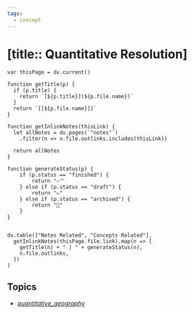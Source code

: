 ```yaml
---
tags:
  - concept
---
```


# [title:: Quantitative Resolution]

```dataviewjs
var thisPage = dv.current()

function getTitle(p) {
  if (p.title) {
    return `[${p.title}](${p.file.name})`
  }
  return `[[${p.file.name}]]`
}

function getInlinkNotes(thisLink) {
  let allNotes = dv.pages(`"notes"`)
    .filter(n => n.file.outlinks.includes(thisLink))

  return allNotes
}

function generateStatus(p) {
	if (p.status == "finished") {
		return "✅"
	} else if (p.status == "draft") {
    	return "✏️"
	} else if (p.status == "archived") {
        return "📂"
	}
}


dv.table(["Notes Related", "Concepts Related"],
  getInlinkNotes(thisPage.file.link).map(n => [
    getTitle(n) + " | " + generateStatus(n),
    n.file.outlinks,
  ])
)
```

## Topics

- [_quantitative_geography_](_quantitative_geography_.md)
